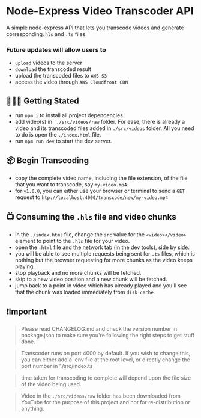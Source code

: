 # Node-Express Video Transcoder API

A simple node-express API that lets you transcode videos and generate corresponding`.hls` and `.ts` files.

### Future updates will allow users to

- `upload` videos to the server
- `download` the transcoded result
- upload the transcoded files to `AWS S3`
- access the video through `AWS Cloudfront CDN`

## 👨🏻‍💻 Getting Stated

- run `npm i` to install all project dependencies.
- add video(s) in `'./src/videos/raw` folder. For ease, there is already a video and its transcoded files added in `./src/videos` folder. All you need to do is open the `./index.html` file.
- run `npm run dev` to start the dev server.

## 📦 Begin Transcoding

- copy the complete video name, including the file extension, of the file that you want to transcode, say `my-video.mp4`.
- for `v1.0.0`, you can either use your browser or terminal to send a `GET` request to `htp://localhost:4000/transcode/new/my-video.mp4`

## 📺 Consuming the `.hls` file and video chunks

- in the `./index.html` file, change the `src` value for the `<video></video>` element to point to the `.hls` file for your video.
- open the `.html` file and the network tab (in the dev tools), side by side.
- you will be able to see multiple requests being sent for `.ts` files, which is nothing but the browser requesting for more chunks as the video keeps playing.
- stop playback and no more chunks will be fetched.
- skip to a new video position and a new chunk will be fetched.
- jump back to a point in video which has already played and you'll see that the chunk was loaded immediately from `disk cache`.

## ❗️Important

> Please read CHANGELOG.md and check the version number in package.json to make sure you're following the right steps to get stuff done.

> Transcoder runs on port 4000 by default. If you wish to change this, you can either add a .env file at the root level, or directly change the port number in './src/index.ts

> time taken for transcoding to complete will depend upon the file size of the video being used.

> Video in the `./src/videos/raw` folder has been downloaded from YouTube for the purpose of this project and not for re-distribution or anything.

